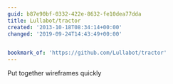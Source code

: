 ```yaml
---
guid: b87e90bf-0332-422e-8632-fe10dea77dda
title: Lullabot/tractor
created: '2013-10-18T08:34:14+00:00'
changed: '2019-09-24T14:43:49+00:00'


bookmark_of: 'https://github.com/Lullabot/tractor'
---
```



Put together wireframes quickly
